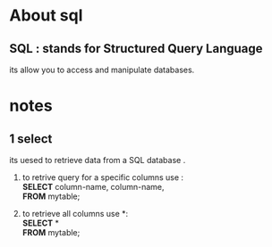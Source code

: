 # About sql 
## SQL :  stands for Structured Query Language
its allow you to access and manipulate databases.

# notes
## 1 select
 its uesed to retrieve data from a SQL database .  
 1. to retrive query for a specific columns use :      
          **SELECT** column-name, column-name,        
           **FROM** mytable;         

 2. to retrieve  all columns use *:     
    **SELECT** *      
    **FROM** mytable;
 


 
